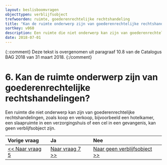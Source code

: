 ```yaml
---
layout: beslisboomvragen
objecttypen: verblijfsobject
trefwoorden: ruimte, goederenrechtelijke rechtshandeling
title: "Kan de ruimte onderwerp zijn van goederenrechtelijke rechtshandelingen?"
sortkey: v060
description: Een ruimte die niet onderwerp kan zijn van goederenrechtelijke rechtshandelingen, zoals koop en verkoop, kan geen verblijfsobject zijn.
date: 2018-07-01
---
```


{::comment}
Deze tekst is overgenomen uit paragraaf 10.8 van de Catalogus BAG 2018 van 31 maart 2018.
{:/comment}

# 6. Kan de ruimte onderwerp zijn van goederenrechtelijke rechtshandelingen?

Een ruimte die niet onderwerp kan zijn van goederenrechtelijke rechtshandelingen, zoals koop en verkoop, bijvoorbeeld een hotelkamer, een slaapruimte in een verzorgingshuis of een cel in een gevangenis, kan geen verblijfsobject zijn.

Vorige vraag | Ja | Nee
:-- | :-- | :--
[<< Naar vraag 5]({{-site.baseurl-}}/beslisboomvragen/verblijfsobject-05) | [Naar vraag 7 >>]({{-site.baseurl-}}/beslisboomvragen/verblijfsobject-07) | [Naar geen verblijfsobject >>]({{-site.baseurl-}}/beslisboomvragen/verblijfsobject-11)
